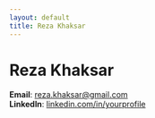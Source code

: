 ```yaml
---
layout: default
title: Reza Khaksar
---
```

<link rel="stylesheet" type="text/css" href="styles.css">

# Reza Khaksar
**Email**: reza.khaksar@gmail.com  
**LinkedIn**: [linkedin.com/in/yourprofile](https://www.linkedin.com/in/reza-khaksar-9a180324a)
